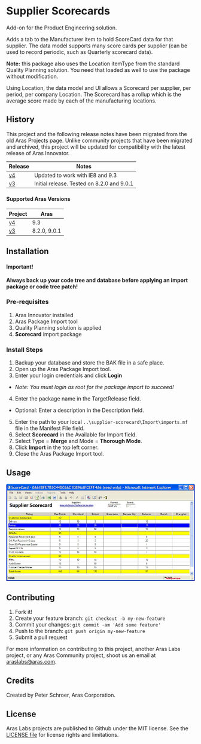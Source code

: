 # Supplier Scorecards

Add-on for the Product Engineering solution.

Adds a tab to the Manufacturer item to hold ScoreCard data for that supplier. The data model supports many score cards per supplier (can be used to record periodic, such as Quarterly scorecard data).

**Note:** this package also uses the Location itemType from the standard Quality Planning solution. You need that loaded as well to use the package without modification.

Using Location, the data model and UI allows a Scorecard per supplier, per period, per company Location. The Scorecard has a rollup which is the average score made by each of the manufacturing locations.

## History

This project and the following release notes have been migrated from the old Aras Projects page. Unlike community projects that have been migrated and archived, this project will be updated for compatibility with the latest release of Aras Innovator.

Release | Notes
--------|--------
[v4](https://github.com/ArasLabs/supplier-scorecard/releases/tag/v4) | 	Updated to work with IE8 and 9.3
[v3](https://github.com/ArasLabs/supplier-scorecard/releases/tag/v3) | Initial release. Tested on 8.2.0 and 9.0.1

#### Supported Aras Versions

Project | Aras
--------|------
[v4](https://github.com/ArasLabs/supplier-scorecard/releases/tag/v4) | 9.3
[v3](https://github.com/ArasLabs/supplier-scorecard/releases/tag/v3) | 8.2.0, 9.0.1

## Installation

#### Important!
**Always back up your code tree and database before applying an import package or code tree patch!**

### Pre-requisites

1. Aras Innovator installed
2. Aras Package Import tool
3. Quality Planning solution is applied
4. **Scorecard** import package

### Install Steps

1. Backup your database and store the BAK file in a safe place.
2. Open up the Aras Package Import tool.
3. Enter your login credentials and click **Login**
  * _Note: You must login as root for the package import to succeed!_
4. Enter the package name in the TargetRelease field.
  * Optional: Enter a description in the Description field.
5. Enter the path to your local `..\supplier-scorecard\Import\imports.mf` file in the Manifest File field.
6. Select **Scorecard** in the Available for Import field.
7. Select Type = **Merge** and Mode = **Thorough Mode**.
8. Click **Import** in the top left corner.
9. Close the Aras Package Import tool.

## Usage

![Screenshot of the Supplier ScoreCard](./Screenshots/SupplierScorecard.JPG)

## Contributing

1. Fork it!
2. Create your feature branch: `git checkout -b my-new-feature`
3. Commit your changes: `git commit -am 'Add some feature'`
4. Push to the branch: `git push origin my-new-feature`
5. Submit a pull request

For more information on contributing to this project, another Aras Labs project, or any Aras Community project, shoot us an email at araslabs@aras.com.

## Credits

Created by Peter Schroer, Aras Corporation.

## License

Aras Labs projects are published to Github under the MIT license. See the [LICENSE file](./LICENSE.md) for license rights and limitations.
